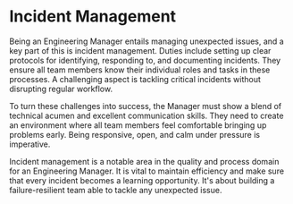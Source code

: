 # Incident Management

Being an Engineering Manager entails managing unexpected issues, and a key part of this is incident management. Duties include setting up clear protocols for identifying, responding to, and documenting incidents. They ensure all team members know their individual roles and tasks in these processes. A challenging aspect is tackling critical incidents without disrupting regular workflow.

To turn these challenges into success, the Manager must show a blend of technical acumen and excellent communication skills. They need to create an environment where all team members feel comfortable bringing up problems early. Being responsive, open, and calm under pressure is imperative.

Incident management is a notable area in the quality and process domain for an Engineering Manager. It is vital to maintain efficiency and make sure that every incident becomes a learning opportunity. It's about building a failure-resilient team able to tackle any unexpected issue.